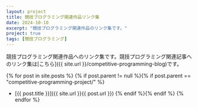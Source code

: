 ```yaml
---
layout: project
title: 競技プログラミング関連作品リンク集
date: 2024-10-10
excerpt: "競技プログラミング関連作品のリンク集です。"
project: true
tags: [競技プログラミング]
---
```


競技プログラミング関連作品へのリンク集です。競技プログラミング関連記事へのリンク集は[こちら]({{ site.url }}/competitive-programming-blog)です。

{% for post in site.posts %}
{% if post.parent != null %}{% if post.parent == "competitive-programming-project/" %}
- [{{ post.title }}]({{ site.url }}{{ post.url }})
{% endif %}{% endif %}
{% endfor %}
